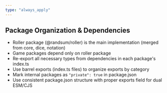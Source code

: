 ```yaml
---
type: "always_apply"
---
```


## Package Organization & Dependencies

- Roller package (@randsum/roller) is the main implementation (merged from core, dice, notation)
- Game packages depend only on roller package
- Re-export all necessary types from dependencies in each package's index.ts
- Use barrel exports (index.ts files) to organize exports by category
- Mark internal packages as `"private": true` in package.json
- Use consistent package.json structure with proper exports field for dual ESM/CJS
